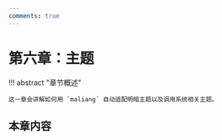 ```yaml
---
comments: true
---
```


# 第六章：主题

!!! abstract "章节概述"

    这一章会讲解如何用 `maliang` 自动适配明暗主题以及调用系统相关主题。

## 本章内容

